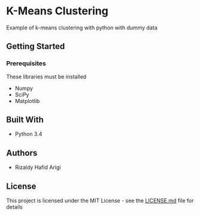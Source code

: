# K-Means Clustering

Example of k-means clustering with python with dummy data

## Getting Started

### Prerequisites

These libraries must be installed

* Numpy
* SciPy
* Matplotlib

## Built With

* Python 3.4

## Authors

* Rizaldy Hafid Arigi

## License

This project is licensed under the MIT License - see the [LICENSE.md](LICENSE.md) file for details